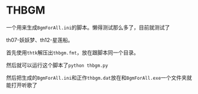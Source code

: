 # THBGM

一个用来生成`BgmForAll.ini`的脚本。懒得测试那么多了，目前就测试了

th07-妖妖梦、th12-星莲船。

首先使用`thtk`解压出`thbgm.fmt`，放在跟脚本同一个目录。

然后就可以运行这个脚本了```python thbgm.py```

然后把生成的`BgmForAll.ini`和正作`thbgm.dat`放在和`BgmForAll.exe`一个文件夹就能打开听歌了